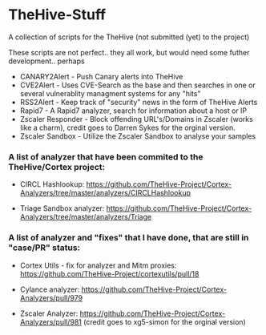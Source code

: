 # TheHive-Stuff
A collection of scripts for the TheHive (not submitted (yet) to the project)

These scripts are not perfect.. they all work, but would need some futher development.. perhaps

- CANARY2Alert - Push Canary alerts into TheHive
- CVE2Alert - Uses CVE-Search as the base and then searches in one or several vulnerablity managment systems for any "hits"
- RSS2Alert - Keep track of "security" news in the form of TheHive Alerts
- Rapid7 - A Rapid7 analyzer, search for information about a host or IP 
- Zscaler Responder - Block offending URL's/Domains in Zscaler (works like a charm), credit goes to Darren Sykes for the orginal version.
- Zscaler Sandbox - Utilize the Zscaler Sandbox to analyse your samples

### A list of analyzer that have been commited to the TheHive/Cortex project:
- CIRCL Hashlookup: 
https://github.com/TheHive-Project/Cortex-Analyzers/tree/master/analyzers/CIRCLHashlookup

- Triage Sandbox analyzer:
https://github.com/TheHive-Project/Cortex-Analyzers/tree/master/analyzers/Triage


### A list of analyzer and "fixes" that I have done, that are still in "case/PR" status:

- Cortex Utils - fix for analyzer and Mitm proxies:  
https://github.com/TheHive-Project/cortexutils/pull/18 

- Cylance analyzer:
https://github.com/TheHive-Project/Cortex-Analyzers/pull/979

- Zscaler Analyzer:
https://github.com/TheHive-Project/Cortex-Analyzers/pull/981 (credit goes to xg5-simon for the orginal version)


